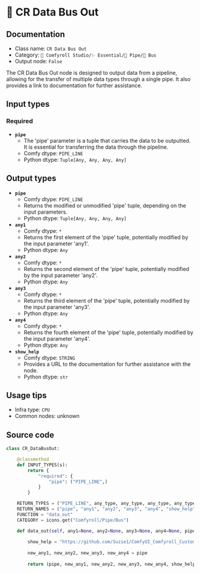 # 🚌 CR Data Bus Out
## Documentation
- Class name: `CR Data Bus Out`
- Category: `🧩 Comfyroll Studio/✨ Essential/🎷 Pipe/🚌 Bus`
- Output node: `False`

The CR Data Bus Out node is designed to output data from a pipeline, allowing for the transfer of multiple data types through a single pipe. It also provides a link to documentation for further assistance.
## Input types
### Required
- **`pipe`**
    - The 'pipe' parameter is a tuple that carries the data to be outputted. It is essential for transferring the data through the pipeline.
    - Comfy dtype: `PIPE_LINE`
    - Python dtype: `Tuple[Any, Any, Any, Any]`
## Output types
- **`pipe`**
    - Comfy dtype: `PIPE_LINE`
    - Returns the modified or unmodified 'pipe' tuple, depending on the input parameters.
    - Python dtype: `Tuple[Any, Any, Any, Any]`
- **`any1`**
    - Comfy dtype: `*`
    - Returns the first element of the 'pipe' tuple, potentially modified by the input parameter 'any1'.
    - Python dtype: `Any`
- **`any2`**
    - Comfy dtype: `*`
    - Returns the second element of the 'pipe' tuple, potentially modified by the input parameter 'any2'.
    - Python dtype: `Any`
- **`any3`**
    - Comfy dtype: `*`
    - Returns the third element of the 'pipe' tuple, potentially modified by the input parameter 'any3'.
    - Python dtype: `Any`
- **`any4`**
    - Comfy dtype: `*`
    - Returns the fourth element of the 'pipe' tuple, potentially modified by the input parameter 'any4'.
    - Python dtype: `Any`
- **`show_help`**
    - Comfy dtype: `STRING`
    - Provides a URL to the documentation for further assistance with the node.
    - Python dtype: `str`
## Usage tips
- Infra type: `CPU`
- Common nodes: unknown


## Source code
```python
class CR_DataBusOut:

    @classmethod
    def INPUT_TYPES(s):
        return {
            "required": {
                "pipe": ("PIPE_LINE",)
            }
        }

    RETURN_TYPES = ("PIPE_LINE", any_type, any_type, any_type, any_type, "STRING", )
    RETURN_NAMES = ("pipe", "any1", "any2", "any3", "any4", "show_help", )
    FUNCTION = "data_out"
    CATEGORY = icons.get("Comfyroll/Pipe/Bus")

    def data_out(self, any1=None, any2=None, any3=None, any4=None, pipe=None):
        
        show_help = "https://github.com/Suzie1/ComfyUI_Comfyroll_CustomNodes/wiki/Pipe-Nodes#cr-data-bus-out"
            
        new_any1, new_any2, new_any3, new_any4 = pipe
        
        return (pipe, new_any1, new_any2, new_any3, new_any4, show_help, )

```
